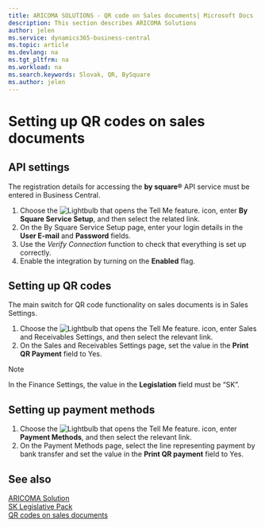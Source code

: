 ```yaml
---
title: ARICOMA SOLUTIONS - QR code on Sales documents| Microsoft Docs
description: This section describes ARICOMA Solutions
author: jelen
ms.service: dynamics365-business-central
ms.topic: article
ms.devlang: na
ms.tgt_pltfrm: na
ms.workload: na
ms.search.keywords: Slovak, QR, BySquare
ms.author: jelen
---
```


# Setting up QR codes on sales documents

## API settings

The registration details for accessing the **by square®** API service must be entered in Business Central.

1. Choose the ![Lightbulb that opens the Tell Me feature.](media/ui-search/search_small.png "Tell me what you want to do") icon, enter **By Square Service Setup**, and then select the related link.
2. On the By Square Service Setup page, enter your login details in the **User E-mail** and **Password** fields.
3. Use the *Verify Connection* function to check that everything is set up correctly.
4. Enable the integration by turning on the **Enabled** flag.

## Setting up QR codes

The main switch for QR code functionality on sales documents is in Sales Settings.

1. Choose the ![Lightbulb that opens the Tell Me feature.](media/ui-search/search_small.png "Tell me what you want to do") icon, enter Sales and Receivables Settings, and then select the relevant link.
2. On the Sales and Receivables Settings page, set the value in the **Print QR Payment** field to Yes.

> [!NOTE]
> In the Finance Settings, the value in the **Legislation** field must be “SK”.

## Setting up payment methods

1. Choose the ![Lightbulb that opens the Tell Me feature.](media/ui-search/search_small.png "Tell me what you want to do") icon, enter **Payment Methods**, and then select the relevant link.
2. On the Payment Methods page, select the line representing payment by bank transfer and set the value in the **Print QR payment** field to Yes.

## See also

[ARICOMA Solution](solutions.md)  
[SK Legislative Pack](sk-legislative-pack.md)  
[QR codes on sales documents](sk-qr-bysquare.md)  
